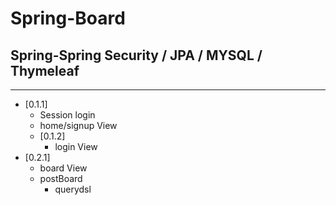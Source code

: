 # Spring-Board
## Spring-Spring Security / JPA / MYSQL / Thymeleaf 
*****
* [0.1.1]
  - Session login
  - home/signup View
  - [0.1.2]
    + login View
* [0.2.1]
  - board View
  - postBoard
    + querydsl
